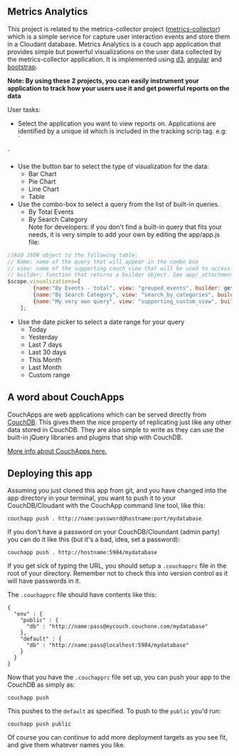 ## Metrics Analytics

This project is related to the metrics-collector project ([metrics-collector](https://github.com/ibm-cds-labs/metrics-collector)) which is a simple service for capture user interaction events and store them in a Cloudant database.
Metrics Analytics is a couch app application that provides simple but powerful visualizations on the user data collected by the metrics-collector application. It is implemented using [d3](http://d3js.org/), [angular](https://angularjs.org) and [bootstrap](http://getbootstrap.com/).

**Note: By using these 2 projects, you can easily instrument your application to track how your users use it and get powerful reports on the data**

User tasks:  
*  Select the application you want to view reports on. Applications are identified by a unique id which is included in the tracking scrip tag. e.g:  
`
<script src="http://metrics-collector.domainname/tracker.js" siteid="my.app.id"></script>
`  
* Use the button bar to select the type of visualization for the data:  
	* Bar Chart  
	* Pie Chart  
	* Line Chart  
	* Table 
* Use the combo-box to select a query from the list of built-in queries.   	
	*  By Total Events
	*  By Search Category  
	Note for developers: if you don't find a built-in query that fits your needs, it is very simple to add your own by editing the app/app.js file:
``` javascript  
//Add JSON object to the following table:
// Name: name of the query that will appear in the combo box
// view: name of the supporting couch view that will be used to access the data
// builder: function that returns a builder object. See app/_attachments/charts/chartTotalEvents.js for example
$scope.visualizations=[
	    {name:"By Events - total", view: "grouped_events", builder: getTotalEventsChartBuilder() },
	    {name:"By Search Category", view: "search_by_categories", builder: getTotalEventsChartBuilder() },
	    {name:"My very own query", view: "supporting_custom_view", builder: getMyCustomQueryBuilder() }
	];
```  
* Use the date picker to select a date range for your query  
	* Today
	* Yesterday
	* Last 7 days
	* Last 30 days
	* This Month
	* Last Month
	* Custom range

## A word about CouchApps
CouchApps are web applications which can be served directly from [CouchDB](http://couchdb.apache.org). This gives them the nice property of replicating just like any other data stored in CouchDB. They are also simple to write as they can use the built-in jQuery libraries and plugins that ship with CouchDB.

[More info about CouchApps here.](http://couchapp.org)

## Deploying this app

Assuming you just cloned this app from git, and you have changed into the app directory in your terminal, you want to push it to your CouchDB/Cloudant with the CouchApp command line tool, like this:

    couchapp push . http://name:password@hostname:port/mydatabase

If you don't have a password on your CouchDB/Cloundant (admin party) you can do it like this (but it's a bad, idea, set a password):

    couchapp push . http://hostname:5984/mydatabase

If you get sick of typing the URL, you should setup a `.couchapprc` file in the root of your directory. Remember not to check this into version control as it will have passwords in it.

The `.couchapprc` file should have contents like this:

    {
      "env" : {
        "public" : {
          "db" : "http://name:pass@mycouch.couchone.com/mydatabase"
        },
        "default" : {
          "db" : "http://name:pass@localhost:5984/mydatabase"
        }
      }
    }

Now that you have the `.couchapprc` file set up, you can push your app to the CouchDB as simply as:

    couchapp push

This pushes to the `default` as specified. To push to the `public` you'd run:

    couchapp push public

Of course you can continue to add more deployment targets as you see fit, and give them whatever names you like.
